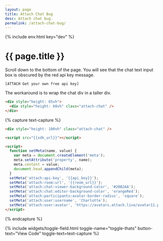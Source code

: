 ```yaml
---
layout: page
title: Attach Chat Bug
desc: Attach chat bug.
permalink: /attach-chat-bug/
---
```

{% include env.html key="dev" %}

# {{ page.title }}

Scroll down to the bottom of the page. You will see that the chat text
input box is obscured by the red api key message.

```
[ATTACH Get your own free api key]
```

The workaround is to wrap the chat div in a taller div.

```html
<div style="height: 65vh">
  <div style="height: 60vh" class="attach-chat" />
</div>
```

{% capture text-capture %}
```html
<div style="height: 100vh" class="attach-chat" />

<script src="{{sdk_url}}"></script>

<script>
  function setMeta(name, value) {
    var meta = document.createElement('meta');
    meta.setAttribute('property', name);
    meta.content = value;
    document.head.appendChild(meta);
  }
  setMeta('attach:api-key', '{{api_key}}');
  setMeta('attach:room:url', '{{room_url}}');
  setMeta('attach:chat:viewer-background-color', '#20B2AA');
  setMeta('attach:chat:editor-background-color', 'orangeRed');
  setMeta('attach:participants:avatar-border-radius', 'square');
  setMeta('attach:user:username', 'Charlotte');
  setMeta('attach:user:avatar', 'https://avatars.attach.live/avatar11.png');
</script>
```
{% endcapture %}

{% include widgets/toggle-field.html
   toggle-name="toggle-thats"
   button-text="View Code"
   toggle-text=text-capture %}

<div style="height: 100vh" class="attach-chat" />

<script src="{{sdk_url}}"></script>

<script>
  function setMeta(name, value) {
    var meta = document.createElement('meta');
    meta.setAttribute('property', name);
    meta.content = value;
    document.head.appendChild(meta);
  }
  setMeta('attach:api-key', '{{api_key}}');
  setMeta('attach:room:url', '{{room_url}}');
  setMeta('attach:chat:viewer-background-color', '#20B2AA');
  setMeta('attach:chat:editor-background-color', 'orangeRed');
  setMeta('attach:participants:avatar-border-radius', 'square');
  setMeta('attach:user:username', 'Charlotte');
  setMeta('attach:user:avatar', 'https://avatars.attach.live/avatar11.png');
</script>
